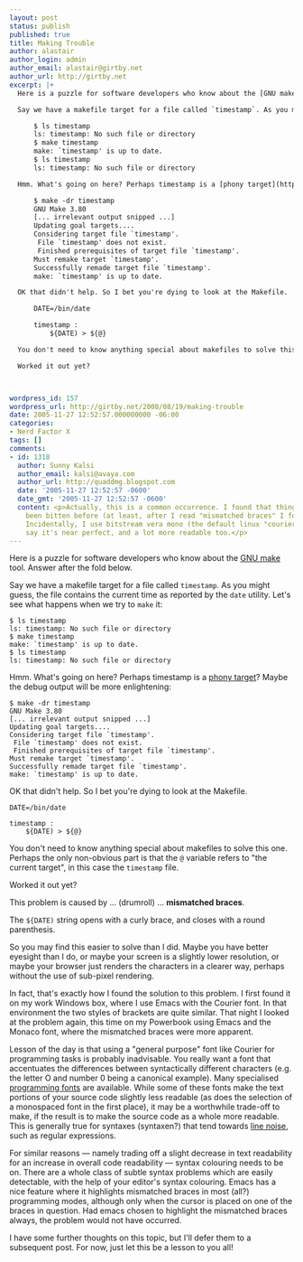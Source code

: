 ```yaml
---
layout: post
status: publish
published: true
title: Making Trouble
author: alastair
author_login: admin
author_email: alastair@girtby.net
author_url: http://girtby.net
excerpt: |+
  Here is a puzzle for software developers who know about the [GNU make](http://www.gnu.org/software/make/) tool. Answer after the fold below.

  Say we have a makefile target for a file called `timestamp`. As you might guess, the file contains the current time as reported by the `date` utility. Let's see what happens when we try to `make` it:

      $ ls timestamp
      ls: timestamp: No such file or directory
      $ make timestamp
      make: `timestamp' is up to date.
      $ ls timestamp
      ls: timestamp: No such file or directory

  Hmm. What's going on here? Perhaps timestamp is a [phony target](http://www.gnu.org/software/make/manual/html_chapter/make_4.html#SEC41)? Maybe the debug output will be more enlightening:

      $ make -dr timestamp
      GNU Make 3.80
      [... irrelevant output snipped ...]
      Updating goal targets....
      Considering target file `timestamp'.
       File `timestamp' does not exist.
       Finished prerequisites of target file `timestamp'.
      Must remake target `timestamp'.
      Successfully remade target file `timestamp'.
      make: `timestamp' is up to date.

  OK that didn't help. So I bet you're dying to look at the Makefile.

      DATE=/bin/date

      timestamp :
          ${DATE) > ${@}

  You don't need to know anything special about makefiles to solve this one. Perhaps the only non-obvious part is that the `@` variable refers to "the current target", in this case the `timestamp` file.

  Worked it out yet?



wordpress_id: 157
wordpress_url: http://girtby.net/2008/08/19/making-trouble
date: 2005-11-27 12:52:57.000000000 -06:00
categories:
- Nerd Factor X
tags: []
comments:
- id: 1318
  author: Sunny Kalsi
  author_email: kalsi@avaya.com
  author_url: http://quaddmg.blogspot.com
  date: '2005-11-27 12:52:57 -0600'
  date_gmt: '2005-11-27 12:52:57 -0600'
  content: <p>Actually, this is a common occurrence. I found that thing because I've
    been bitten before (at least, after I read "mismatched braces" I found it instantly).
    Incidentally, I use bitstream vera mono (the default linux "courier new"). I must
    say it's near perfect, and a lot more readable too.</p>
---
```

Here is a puzzle for software developers who know about the [GNU make](http://www.gnu.org/software/make/) tool. Answer after the fold below.

Say we have a makefile target for a file called `timestamp`. As you might guess, the file contains the current time as reported by the `date` utility. Let's see what happens when we try to `make` it:

    $ ls timestamp
    ls: timestamp: No such file or directory
    $ make timestamp
    make: `timestamp' is up to date.
    $ ls timestamp
    ls: timestamp: No such file or directory

Hmm. What's going on here? Perhaps timestamp is a [phony target](http://www.gnu.org/software/make/manual/html_chapter/make_4.html#SEC41)? Maybe the debug output will be more enlightening:

    $ make -dr timestamp
    GNU Make 3.80
    [... irrelevant output snipped ...]
    Updating goal targets....
    Considering target file `timestamp'.
     File `timestamp' does not exist.
     Finished prerequisites of target file `timestamp'.
    Must remake target `timestamp'.
    Successfully remade target file `timestamp'.
    make: `timestamp' is up to date.

OK that didn't help. So I bet you're dying to look at the Makefile.

    DATE=/bin/date

    timestamp :
        ${DATE) > ${@}

You don't need to know anything special about makefiles to solve this one. Perhaps the only non-obvious part is that the `@` variable refers to "the current target", in this case the `timestamp` file.

Worked it out yet?



<a id="more"></a><a id="more-157"></a>


This problem is caused by ... (drumroll) ... **mismatched braces**.

The `${DATE)` string opens with a curly brace, and closes with a round parenthesis.

So you may find this easier to solve than I did. Maybe you have better eyesight than I do, or maybe your screen is a slightly lower resolution, or maybe your browser just renders the characters in a clearer way, perhaps without the use of sub-pixel rendering.

In fact, that's exactly how I found the solution to this problem. I first found it on my work Windows box, where I use Emacs with the Courier font. In that environment the two styles of brackets are quite similar. That night I looked at the problem again, this time on my Powerbook using Emacs and the Monaco font, where the mismatched braces were more apparent.

Lesson of the day is that using a "general purpose" font like Courier for programming tasks is probably inadvisable. You really want a font that accentuates the differences between syntactically different characters (e.g. the letter O and number 0 being a canonical example). Many specialised [programming fonts](http://keithdevens.com/wiki/ProgrammerFonts) are available. While some of these fonts make the text portions of your source code slightly less readable (as does the selection of a monospaced font in the first place), it may be a worthwhile trade-off to make, if the result is to make the source code as a whole more readable. This is generally true for syntaxes (syntaxen?) that tend towards [line noise](http://catb.org/~esr/jargon/html/L/line-noise.html), such as regular expressions.

For similar reasons &mdash; namely trading off a slight decrease in text readability for an increase in overall code readability &mdash; syntax colouring needs to be on. There are a whole class of subtle syntax problems which are easily detectable, with the help of your editor's syntax colouring. Emacs has a nice feature where it highlights mismatched braces in most (all?) programming modes, although only when the cursor is placed on one of the braces in question. Had emacs chosen to highlight the mismatched braces always, the problem would not have occurred.

I have some further thoughts on this topic, but I'll defer them to a subsequent post. For now, just let this be a lesson to you all!
